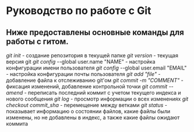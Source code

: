 # Руководство по работе с Git

## Ниже предоставлены основные команды для работы с гитом.

*git init* - создание репозитория в текущей папке
*git version*	-	текущая версия git
*git config* --global user.name "NAME"	-	настройка конфигурации имени пользователя
*git config* --global user.email "EMAIL"	-	настройка конфигурации почты пользователя
*git add "file"*	-	добавление файла к отслеживанию git'ом
*git commit -m "COMMENT"*	-	фиксация изменений, добавление контрольной точки
*git commit --amend*	-	переписать последний коммит с учетом текущего индекса и нового сообщения
*git log* - просмотр информации о всех изменениях
*git checkout commit_sha*	-	перемещение между ветками
*git status*	-	показывает информацию о состоянии файлов, какие файлы были изменены, но не добавлены в индекс, а также какие файлы ожидают коммита